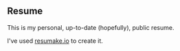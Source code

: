 ## Resume
This is my personal, up-to-date (hopefully), public resume.

I've used [resumake.io](https://resumake.io/) to create it.